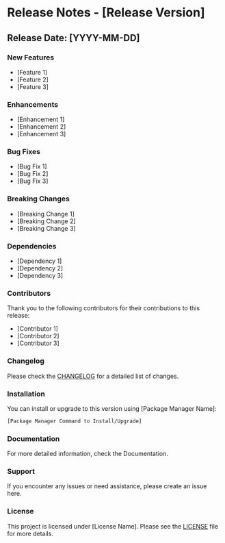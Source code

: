 # Release Notes - [Release Version]

## Release Date: [YYYY-MM-DD]

### New Features

- [Feature 1]
- [Feature 2]
- [Feature 3]

### Enhancements

- [Enhancement 1]
- [Enhancement 2]
- [Enhancement 3]

### Bug Fixes

- [Bug Fix 1]
- [Bug Fix 2]
- [Bug Fix 3]

### Breaking Changes

- [Breaking Change 1]
- [Breaking Change 2]
- [Breaking Change 3]

### Dependencies

- [Dependency 1]
- [Dependency 2]
- [Dependency 3]

### Contributors

Thank you to the following contributors for their contributions to this release:

- [Contributor 1]
- [Contributor 2]
- [Contributor 3]

### Changelog

Please check the [CHANGELOG](./CHANGELOG.md) for a detailed list of changes.

### Installation

You can install or upgrade to this version using [Package Manager Name]:

```sh
[Package Manager Command to Install/Upgrade]
```

### Documentation

For more detailed information, check the Documentation.

### Support

If you encounter any issues or need assistance, please create an issue here.

### License

This project is licensed under [License Name]. Please see the [LICENSE](./LICENSE) file for more details.